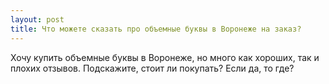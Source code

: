 ```yaml
---
layout: post 
title: Что можете сказать про объемные буквы в Воронеже на заказ? 
--- 
```

Хочу купить объемные буквы в Воронеже, но много как хороших, так и плохих отзывов. Подскажите, стоит ли покупать? Если да, то где?